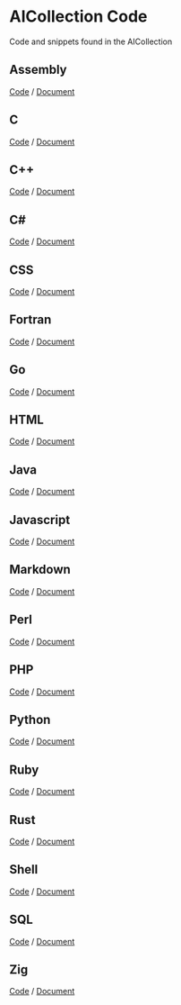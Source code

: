 # AICollection Code
Code and snippets found in the AICollection

## Assembly

[Code](/Assembly)
/
[Document](https://codedeviate.github.io/aicollection/assembly.html)

## C

[Code](/C)
/
[Document](https://codedeviate.github.io/aicollection/c.html)

## C++

[Code](/Cpp)
/
[Document](https://codedeviate.github.io/aicollection/cplusplus.html)

## C#

[Code](/Csharp)
/
[Document](https://codedeviate.github.io/aicollection/csharp.html)

## CSS

[Code](/CSS)
/
[Document](https://codedeviate.github.io/aicollection/css.html)

## Fortran

[Code](/Fortran)
/
[Document](https://codedeviate.github.io/aicollection/fortran.html)

## Go

[Code](/Go)
/
[Document](https://codedeviate.github.io/aicollection/go.html)

## HTML

[Code](/HTML)
/
[Document](https://codedeviate.github.io/aicollection/html.html)

## Java

[Code](/Java)
/
[Document](https://codedeviate.github.io/aicollection/java.html)

## Javascript

[Code](/Javascript)
/
[Document](https://codedeviate.github.io/aicollection/javascript.html)

## Markdown

[Code](/Markdown)
/
[Document](https://codedeviate.github.io/aicollection/markdown.html)

## Perl

[Code](/Perl)
/
[Document](https://codedeviate.github.io/aicollection/perl.html)

## PHP

[Code](/PHP)
/
[Document](https://codedeviate.github.io/aicollection/php.html)

## Python

[Code](/Python)
/
[Document](https://codedeviate.github.io/aicollection/python.html)

## Ruby

[Code](/Ruby)
/
[Document](https://codedeviate.github.io/aicollection/ruby.html)

## Rust

[Code](/Rust)
/
[Document](https://codedeviate.github.io/aicollection/rust.html)

## Shell

[Code](/Shell)
/
[Document](https://codedeviate.github.io/aicollection/shell.html)

## SQL

[Code](/SQL)
/
[Document](https://codedeviate.github.io/aicollection/sql.html)

## Zig

[Code](/Zig)
/
[Document](https://codedeviate.github.io/aicollection/zig.html)
